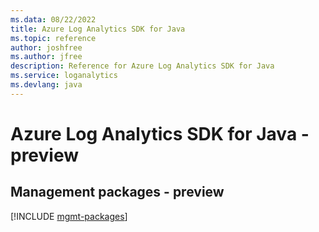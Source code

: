 ```yaml
---
ms.data: 08/22/2022
title: Azure Log Analytics SDK for Java
ms.topic: reference
author: joshfree
ms.author: jfree
description: Reference for Azure Log Analytics SDK for Java
ms.service: loganalytics
ms.devlang: java
---
```

# Azure Log Analytics SDK for Java - preview

## Management packages - preview
[!INCLUDE [mgmt-packages](log-analytics-mgmt-index.md)]